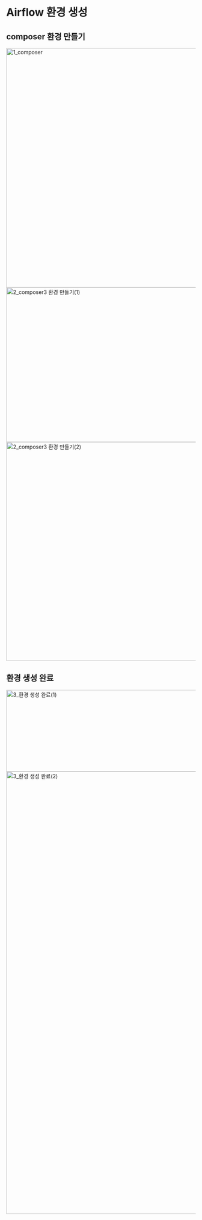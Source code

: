 # Airflow 환경 생성

## composer 환경 만들기

<img width="939" height="634" alt="1_composer" src="https://github.com/user-attachments/assets/b4e6e786-169a-45c0-a929-7f07ac96a912" />

<img width="555" height="410" alt="2_composer3 환경 만들기(1)" src="https://github.com/user-attachments/assets/e4c94c61-4282-456d-954c-a8e01083eb56" />

<img width="554" height="580" alt="2_composer3 환경 만들기(2)" src="https://github.com/user-attachments/assets/71b6e8c9-e03f-4d1b-8605-4c874c1dce26" />

## 환경 생성 완료

<img width="1266" height="216" alt="3_환경 생성 완료(1)" src="https://github.com/user-attachments/assets/61587c8a-47d9-413e-83ba-dd3af55f8c41" />

<img width="935" height="1173" alt="3_환경 생성 완료(2)" src="https://github.com/user-attachments/assets/529a86af-a655-4e9c-84fb-a95ea3d5f0d9" />
